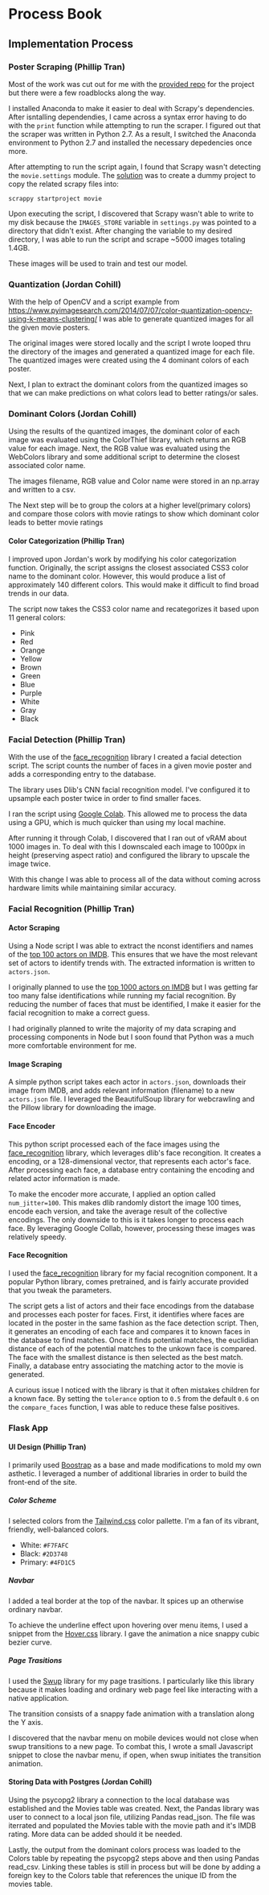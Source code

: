 # Process Book

## Implementation Process

### Poster Scraping (Phillip Tran)

Most of the work was cut out for me with the [provided repo](https://github.com/sundeepblue/movie_rating_prediction)
for the project but there were a few roadblocks along the way.

I installed Anaconda to make it easier to deal with Scrapy's dependencies. After
isntalling dependendies, I came across a syntax error having to do with the 
`print` function while attempting to run the scraper. I figured out that the
scraper was written in Python 2.7. As a result, I switched the Anaconda
environment to Python 2.7 and installed the necessary depedencies once more.

After attempting to run the script again, I found that Scrapy wasn't detecting
the `movie.settings` module. The [solution](https://stackoverflow.com/a/24576949) 
was to create a dummy project to copy the related scrapy files into:

```
scrappy startproject movie
```

Upon executing the script, I discovered that Scrapy wasn't able to write to my
disk because the `IMAGES_STORE` variable in `settings.py` was pointed to a
directory that didn't exist. After changing the variable to my desired
directory, I was able to run the script and scrape ~5000 images totaling
1.4GB.

These images will be used to train and test our model.

### Quantization (Jordan Cohill)

With the help of OpenCV and a script example from 
https://www.pyimagesearch.com/2014/07/07/color-quantization-opencv-using-k-means-clustering/ 
I was able to generate quantized images for all the given movie posters.

The original images were stored locally and the script I wrote looped thru the directory
of the images and generated a quantized image for each file. The quantized images were 
created using the 4 dominant colors of each poster.

Next, I plan to extract the dominant colors from the quantized images so that we can make 
predictions on what colors lead to better ratings/or sales.

### Dominant Colors (Jordan Cohill)
Using the results of the quantized images, the dominant color of each image was
evaluated using the ColorThief library, which returns an RGB value for each image.
Next, the RGB value was evaluated using the WebColors library and some additional 
script to determine the closest associated color name.

The images filename, RGB value and Color name were stored in an np.array and 
written to a csv.

The Next step will be to group the colors at a higher level(primary colors) and compare 
those colors with movie ratings to show which dominant color leads to better movie ratings

#### Color Categorization (Phillip Tran)

I improved upon Jordan's work by modifying his color categorization function.
Originally, the script assigns the closest associated CSS3 color name to the
dominant color. However, this would produce a list of approximately 140
different colors. This would make it difficult to find broad trends in our data.

The script now takes the CSS3 color name and recategorizes it based upon 11
general colors:

- Pink
- Red
- Orange
- Yellow
- Brown
- Green
- Blue
- Purple
- White
- Gray
- Black

### Facial Detection (Phillip Tran)

With the use of the [face_recognition](https://github.com/ageitgey/face_recognition)
library I created a facial detection script. The script counts the number of
faces in a given movie poster and adds a corresponding entry to the database.

The library uses Dlib's CNN facial recognition model. I've configured it to
upsample each poster twice in order to find smaller faces.

I ran the script using [Google Colab](https://colab.research.google.com/drive/1VFrcniIjjWdVoouzlqKBsgxjQGazubgT).
This allowed me to process the data using a GPU, which is much quicker than
using my local machine.

After running it through Colab, I discovered that I ran out of vRAM about 1000
images in. To deal with this I downscaled each image to 1000px in height
(preserving aspect ratio) and configured the library to upscale the image twice.

With this change I was able to process all of the data without coming across
hardware limits while maintaining similar accuracy.

### Facial Recognition (Phillip Tran)

#### Actor Scraping

Using a Node script I was able to extract the nconst identifiers and names of
the [top 100 actors on IMDB](https://www.imdb.com/list/ls000972065/).
This ensures that we have the most relevant set of actors to identify trends
with. The extracted information is written to `actors.json`.

I originally planned to use the [top 1000 actors on IMDB](https://www.imdb.com/list/ls058011111/)
but I was getting far too many false identifications while running my facial
recognition. By reducing the number of faces that must be identified, I make it
easier for the facial recognition to make a correct guess.

I had originally planned to write the majority of my data scraping and
processing components in Node but I soon found that Python was a much more
comfortable environment for me.

#### Image Scraping

A simple python script takes each actor in `actors.json`, downloads their image
from IMDB, and adds relevant information (filename) to a new `actors.json` file.
I leveraged the BeautifulSoup library for webcrawling and the Pillow library for
downloading the image.

#### Face Encoder

This python script processed each of the face images using the
[face_recognition](https://github.com/ageitgey/face_recognition) library, which
leverages dlib's face recongition. It creates a encoding, or a 128-dimensional vector, that represents each actor's face. After processing each face, a
database entry containing the encoding and related actor information is made.

To make the encoder more accurate, I applied an option called `num_jitter=100`.
This makes dlib randomly distort the image 100 times, encode each version, and
take the average result of the collective encodings. The only downside to this
is it takes longer to process each face. By leveraging Google Collab, however,
processing these images was relatively speedy.

#### Face Recognition

I used the [face_recognition](https://github.com/ageitgey/face_recognition)
library for my facial recognition component. It a popular Python library, comes
pretrained, and is fairly accurate provided that you tweak the parameters.

The script gets a list of actors and their face encodings from the database and
processes each poster for faces. First, it identifies where faces are located in
the poster in the same fashion as the face detection script. Then, it generates
an encoding of each face and compares it to known faces in the database to find
matches. Once it finds potential matches, the euclidian distance of each of the
potential matches to the unkown face is compared. The face with the smallest
distance is then selected as the best match. Finally, a database entry
associating the matching actor to the movie is generated.

A curious issue I noticed with the library is that it often mistakes children
for a known face. By setting the `tolerance` option to `0.5` from the default
`0.6` on the `compare_faces` function, I was able to reduce these false
positives.

### Flask App

#### UI Design (Phillip Tran)

I primarily used [Boostrap](https://getbootstrap.com/) as a base and made
modifications to mold my own asthetic. I leveraged a number of additional
libraries in order to build the front-end of the site.

##### Color Scheme

I selected colors from the [Tailwind.css](https://tailwindcss.com/docs/customizing-colors/#default-color-palette)
color pallette. I'm a fan of its vibrant, friendly, well-balanced colors.

- White: `#F7FAFC`
- Black: `#2D3748`
- Primary: `#4FD1C5`

##### Navbar

I added a teal border at the top of the navbar. It spices up an otherwise
ordinary navbar.

To achieve the underline effect upon hovering over menu items, I used a snippet
from the [Hover.css](https://ianlunn.github.io/Hover/) library. I gave the
animation a nice snappy cubic bezier curve.

##### Page Trasitions

I used the [Swup](https://github.com/swup/swup) library for my page trasitions.
I particularly like this library because it makes loading and ordinary web page
feel like interacting with a native application.

The transition consists of a snappy fade animation with a translation along the
Y axis.

I discovered that the navbar menu on mobile devices would not close when swup
transitions to a new page. To combat this, I wrote a small Javascript snippet to
close the navbar menu, if open, when swup initiates the transition animation.


#### Storing Data with Postgres (Jordan Cohill)

Using the psycopg2 library a connection to the local database was established 
and the Movies table was created. Next, the Pandas library was user to connect 
to a local json file, utilizing Pandas read_json. The file was iterrated and 
populated the Movies table with the movie path and it's IMDB rating. More data 
can be added should it be needed.

Lastly, the output from the dominant colors process was loaded to the Colors
table by repeating the psycopg2 steps above and then using Pandas read_csv.
Linking these tables is still in process but will be done by adding a foreign 
key to the Colors table that references the unique ID from the movies table.